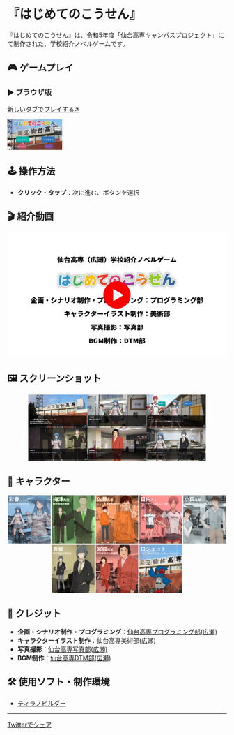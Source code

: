 # 『はじめてのこうせん』

『はじめてのこうせん』は、令和5年度「仙台高専キャンパスプロジェクト」にて制作された、学校紹介ノベルゲームです。

## 🎮 ゲームプレイ

### ▶️ ブラウザ版
[新しいタブでプレイする↗️](https://hajimete-kosen.netlify.app/)

<img src="https://github.com/nitsc-proclub/Hajimete-KOSEN/raw/c772d1b6d81e2e0ef84bce10e94d3a8c38849255/title.png" width="25%" />

## 🕹️ 操作方法
- **クリック・タップ**：次に進む、ボタンを選択

## 🎬 紹介動画
[!['はじめてのこうせん紹介動画'](https://github.com/nitsc-proclub/Hajimete-KOSEN/blob/25bcb95a522c0e91e49378ec1ae188e1158712ef/Thumbnail.png)](https://www.youtube.com/watch?v=QcggZJdTip0)


## 🖼️ スクリーンショット

<div style="display: flex; flex-wrap: wrap; justify-content: center;">
  <img src="https://raw.githubusercontent.com/nitsc-proclub/Hajimete-KOSEN/22c4bbd610cfb722b5e92f74e41ad89ca37c09ef/Screenshot/Screenshot1.png" width="27%" />
  <img src="https://raw.githubusercontent.com/nitsc-proclub/Hajimete-KOSEN/22c4bbd610cfb722b5e92f74e41ad89ca37c09ef/Screenshot/Screenshot2.png" width="27%" />
  <img src="https://raw.githubusercontent.com/nitsc-proclub/Hajimete-KOSEN/22c4bbd610cfb722b5e92f74e41ad89ca37c09ef/Screenshot/Screenshot3.png" width="27%" />
  <img src="https://raw.githubusercontent.com/nitsc-proclub/Hajimete-KOSEN/22c4bbd610cfb722b5e92f74e41ad89ca37c09ef/Screenshot/Screenshot4.png" width="27%" />
  <img src="https://raw.githubusercontent.com/nitsc-proclub/Hajimete-KOSEN/22c4bbd610cfb722b5e92f74e41ad89ca37c09ef/Screenshot/Screenshot5.png" width="27%" />
  <img src="https://raw.githubusercontent.com/nitsc-proclub/Hajimete-KOSEN/22c4bbd610cfb722b5e92f74e41ad89ca37c09ef/Screenshot/Screenshot6.png" width="27%" />
</div>

## 👤 キャラクター

<div style="display: flex; flex-wrap: wrap; justify-content: center; max-width: 800px; margin: auto;">
  <img src="https://raw.githubusercontent.com/nitsc-proclub/Hajimete-KOSEN/a926f13fbf89af135180e1779546bd32023d177c/Character/Character1.png" style="width: 20%;" />
  <img src="https://raw.githubusercontent.com/nitsc-proclub/Hajimete-KOSEN/a926f13fbf89af135180e1779546bd32023d177c/Character/Character2.png" style="width: 20%;" />
  <img src="https://raw.githubusercontent.com/nitsc-proclub/Hajimete-KOSEN/a926f13fbf89af135180e1779546bd32023d177c/Character/Character3.png" style="width: 20%;" />
  <img src="https://raw.githubusercontent.com/nitsc-proclub/Hajimete-KOSEN/a926f13fbf89af135180e1779546bd32023d177c/Character/Character4.png" style="width: 20%;" />
  <img src="https://raw.githubusercontent.com/nitsc-proclub/Hajimete-KOSEN/a926f13fbf89af135180e1779546bd32023d177c/Character/Character5.png" style="width: 20%;" />
  <img src="https://raw.githubusercontent.com/nitsc-proclub/Hajimete-KOSEN/a926f13fbf89af135180e1779546bd32023d177c/Character/Character6.png" style="width: 20%;" />
  <img src="https://raw.githubusercontent.com/nitsc-proclub/Hajimete-KOSEN/a926f13fbf89af135180e1779546bd32023d177c/Character/Character7.png" style="width: 20%;" />
  <img src="https://raw.githubusercontent.com/nitsc-proclub/Hajimete-KOSEN/a926f13fbf89af135180e1779546bd32023d177c/Character/Character8.png" style="width: 20%;" />
</div>


## 📜 クレジット
- **企画・シナリオ制作・プログラミング**：[仙台高専プログラミング部(広瀬)](https://x.com/SNCT_proclub)
- **キャラクターイラスト制作**：仙台高専美術部(広瀬)
- **写真撮影**：[仙台高専写真部(広瀬)](https://x.com/snct_photoclub)
- **BGM制作**：[仙台高専DTM部(広瀬)](https://x.com/nitsc_dtm)

## 🛠️ 使用ソフト・制作環境
- [ティラノビルダー](https://b.tyrano.jp/)

---
[Twitterでシェア](https://twitter.com/intent/tweet?url=https://hajimete-kosen.netlify.app/&text=%E3%80%8E%E3%81%AF%E3%81%98%E3%82%81%E3%81%A6%E3%81%AE%E3%81%93%E3%81%86%E3%81%9B%E3%82%93%E3%80%8F%E3%82%92%E3%83%97%E3%83%AC%E3%82%A4%E3%81%97%E3%81%BE%E3%81%97%E3%82%87%E3%81%86%EF%BC%81%0D%0A%E2%9C%85HP%EF%BC%9Ahttps%3A%2F%2Fnitsc-proclub.github.io%2FHajimete-KOSEN%2F%0D%0A%F0%9F%8E%AE%E3%82%B2%E3%83%BC%E3%83%A0%EF%BC%9Ahttps%3A%2F%2Fhajimete-kosen.netlify.app%2F%0D%0A%23%E4%BB%99%E5%8F%B0%E9%AB%98%E5%B0%82+%23%E3%83%8E%E3%83%99%E3%83%AB%E3%82%B2%E3%83%BC%E3%83%A0+%23%E3%83%86%E3%82%A3%E3%83%A9%E3%83%8E%E3%83%93%E3%83%AB%E3%83%80%E3%83%BC)
